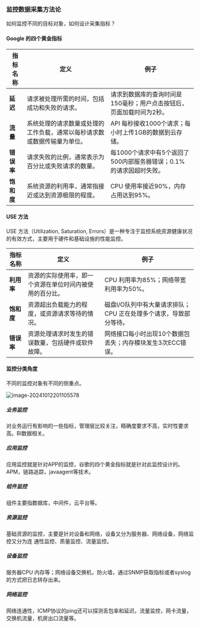 ### 监控数据采集方法论<Badge type="info" text="工程化" />

如何监控不同的目标对象，如何设计采集指标？

#### Google 的四个黄金指标

| 指标名称   | 定义                                                         | 例子                                                         |
| ---------- | ------------------------------------------------------------ | ------------------------------------------------------------ |
| **延迟**   | 请求被处理所需的时间，包括成功和失败的请求。                 | 请求到数据库的查询时间是150毫秒；用户点击按钮后，页面加载时间为2秒。 |
| **流量**   | 系统处理的请求数量或处理的工作负载，通常以每秒请求数或数据传输量为单位。 | API 每秒接收1000个请求；每小时上传1GB的数据到云存储。        |
| **错误率** | 请求失败的比例，通常表示为百分比或失败请求的数量。           | 每1000个请求中有5个返回了500内部服务器错误；0.1%的请求因超时失败。 |
| **饱和度** | 系统资源的利用率，通常指接近或达到资源极限的程度。           | CPU 使用率接近90%，内存占用达到95%。                         |

#### USE 方法

USE 方法（Utilization, Saturation, Errors）是一种专注于监控系统资源健康状况的有效方式，主要用于硬件和基础设施的性能监控。


| 指标名称       | 定义                                                         | 例子                                                               |
| -------------- | ------------------------------------------------------------ | ------------------------------------------------------------------ |
| **利用率**     | 资源的实际使用率，即一个资源在单位时间内被使用的百分比。     | CPU 利用率为85%；网络带宽利用率为50%。                             |
| **饱和度**     | 资源超出负载能力的程度，或资源请求等待的情况。               | 磁盘I/O队列中有大量请求排队；CPU 正在处理多个请求，导致部分等待。   |
| **错误率**     | 资源处理请求时发生的错误数量，包括硬件或软件故障。           | 网络接口每小时出现10个数据包丢失；内存模块发生3次ECC错误。         |

#### 监控分类角度

不同的监控对象有不同的侧重点。

![image-20241012201105578](/image-20241012201105578.png)

##### 业务监控

对业务运行有影响的一些指标，管理层比较关注，精确度要求不高，实时性要求高。BI数据相关。

##### 应用监控

应用监控就是针对APP的监控，谷歌的四个黄金指标就是针对此监控设计的。APM，链路追踪，javaagent等技术。

##### 组件监控

组件主要指数据库，中间件，云平台等。

##### 资源监控

基础资源的监控，主要是针对设备和网络，设备又分为服务器、网络设备，网络监控又分为连 通性监控、质量监控、流量监控。

##### 设备监控

服务器CPU 内存等；网络设备交换机，防火墙，通过SNMP获取指标或者syslog的方式把日志转存出来。

##### 网络监控

网络连通性，ICMP协议的ping还可以探测丢包率和延迟。流量监控，网卡流量，交换机流量，机房出口流量等。
